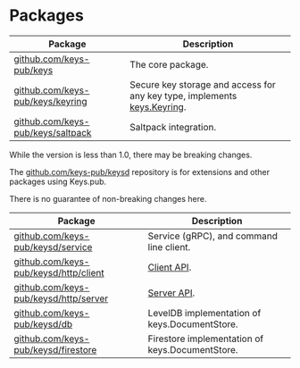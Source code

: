 # Packages

| Package                                                                                  | Description                                                                                                                            |
| ---------------------------------------------------------------------------------------- | -------------------------------------------------------------------------------------------------------------------------------------- |
| [github.com/keys-pub/keys](https://godoc.org/github.com/keys-pub/keys)                   | The core package.                                                                                                                      |
| [github.com/keys-pub/keys/keyring](https://godoc.org/github.com/keys-pub/keys/keyring)   | Secure key storage and access for any key type, implements [keys.Keyring](https://godoc.org/github.com/keys-pub/keys/keyring#Keyring). |
| [github.com/keys-pub/keys/saltpack](https://godoc.org/github.com/keys-pub/keys/saltpack) | Saltpack integration.                                                                                                                  |

While the version is less than 1.0, there may be breaking changes.

The [github.com/keys-pub/keysd](https://github.com/keys-pub/keysd) repository is for extensions and other packages using Keys.pub.

There is no guarantee of non-breaking changes here.

| Package                                                                                          | Description                                     |
| ------------------------------------------------------------------------------------------------ | ----------------------------------------------- |
| [github.com/keys-pub/keysd/service](https://godoc.org/github.com/keys-pub/keysd/service)         | Service (gRPC), and command line client.        |
| [github.com/keys-pub/keysd/http/client](https://godoc.org/github.com/keys-pub/keysd/http/client) | [Client API](restapi/README.md).                |
| [github.com/keys-pub/keysd/http/server](https://godoc.org/github.com/keys-pub/keysd/http/server) | [Server API](restapi/README.md).                |
| [github.com/keys-pub/keysd/db](https://godoc.org/github.com/keys-pub/keysd/db)                   | LevelDB implementation of keys.DocumentStore.   |
| [github.com/keys-pub/keysd/firestore](https://godoc.org/github.com/keys-pub/keysd/firestore)     | Firestore implementation of keys.DocumentStore. |
